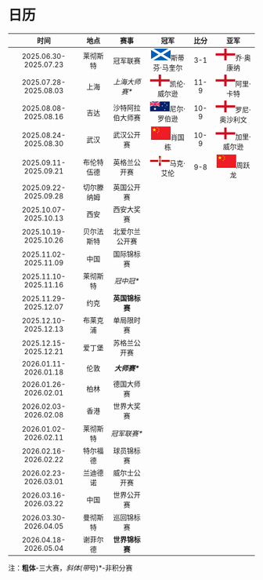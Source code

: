# 日历

|          时间         |   地点    |       赛事       |                冠军                    | 比分  |               亚军                 |
| :-------------------: | :------: | :--------------: | :-----------------------------------: | :---: | :--------------------------------: |
| 2025.06.30-2025.07.23 | 莱彻斯特  |     冠军联赛     | ![](../img/scotland.png)斯蒂芬·马奎尔   | 3-1   | ![](../img/england.png)乔·奥康纳    |
| 2025.07.28-2025.08.03 | 上海      |  *上海大师赛\**  | ![](../img/england.png)凯伦·威尔逊     | 11-9  | ![](../img/england.png)阿里·卡特     |
| 2025.08.08-2025.08.16 | 吉达      | 沙特阿拉伯大师赛 | ![](../img/australia.png)尼尔·罗伯逊    | 10-9  | ![](../img/england.png)罗尼·奥沙利文 |
| 2025.08.24-2025.08.30 | 武汉      |    武汉公开赛    | ![](../img/china.png)肖国栋            | 10-9  | ![](../img/england.png)加里·威尔逊   |
| 2025.09.11-2025.09.21 | 布伦特伍德 |   英格兰公开赛   | ![](../img/north_ireland.png)马克·艾伦 |  9-8  | ![](../img/china.png)周跃龙         |
| 2025.09.22-2025.09.28 | 切尔滕纳姆 |    英国公开赛    |                                       |       |                                    |
| 2025.10.07-2025.10.13 | 西安      |    西安大奖赛    |                                       |       |                                    |
| 2025.10.19-2025.10.26 | 贝尔法斯特 |  北爱尔兰公开赛  |                                       |       |                                    |
| 2025.11.02-2025.11.09 | 中国      |    国际锦标赛    |                                       |       |                                    |
| 2025.11.10-2025.11.16 | 莱彻斯特  |    *冠中冠\**    |                                       |       |                                    |
| 2025.11.29-2025.12.07 | 约克      |  **英国锦标赛**  |                                       |       |                                    |
| 2025.12.10-2025.12.13 | 布莱克浦  |    单局限时赛    |                                        |       |                                    |
| 2025.12.15-2025.12.21 | 爱丁堡    |   苏格兰公开赛   |                                        |       |                                    |
| 2026.01.11-2026.01.18 | 伦敦      |  ***大师赛\****  |                                       |       |                                    |
| 2026.01.26-2026.02.01 | 柏林      |    德国大师赛    |                                       |       |                                    |
| 2026.02.03-2026.02.08 | 香港      |    世界大奖赛    |                                       |       |                                    |
| 2026.01.02-2026.02.11 | 莱彻斯特  |   *冠军联赛\**   |                                        |       |                                    |
| 2026.02.16-2026.02.22 | 特尔福德  |    球员锦标赛    |                                        |       |                                    |
| 2026.02.23-2026.03.01 | 兰迪德诺  |   威尔士公开赛   |                                        |       |                                    |
| 2026.03.16-2026.03.22 | 中国      |    世界公开赛    |                                       |       |                                    |
| 2026.03.30-2026.04.05 | 曼彻斯特  |    巡回锦标赛    |                                        |       |                                    |
| 2026.04.18-2026.05.04 | 谢菲尔德  |  **世界锦标赛**  |                                       |       |                                    |

注：**粗体**-三大赛，*斜体(带*号)*-非积分赛
